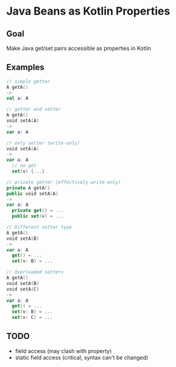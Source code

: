 # Java Beans as Kotlin Properties

## Goal

Make Java get/set pairs accessible as properties in Kotlin

## Examples

``` kotlin
// simple getter
A getA()
->
val a: A
```
  
``` kotlin
// getter and setter
A getA()
void setA(A)
->
var a: A
```
  
``` kotlin
// only setter (write-only)
void setA(A)
->
var a: A
  // no get
  set(v) {...}
```
  
``` kotlin
// private getter (effectively write-only)  
private A getA()
public void setA(A)
->
var a: A
  private get() = ...
  public set(v) = ...
```
  
``` kotlin
// Different setter type  
A getA()
void setA(B)
->
var a: A
  get() = ...
  set(v: B) = ...
```
  
``` kotlin
// Overloaded setters
A getA()
void setA(B)
void setA(C)
->
var a: A
  get() = ...
  set(v: B) = ...
  set(v: C) = ...
```

## TODO

- field access (may clash with property)
- static field access (critical, syntax can't be changed)
